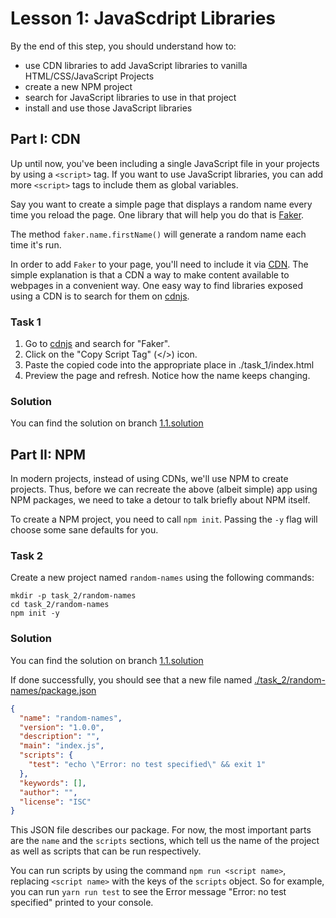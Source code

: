# Lesson 1: JavaScdript Libraries

By the end of this step, you should understand how to:
- use CDN libraries to add JavaScript libraries to vanilla HTML/CSS/JavaScript Projects
- create a new NPM project
- search for JavaScript libraries to use in that project
- install and use those JavaScript libraries

## Part I: CDN
Up until now, you've been including a single JavaScript file in your
projects by using a `<script>` tag. If you want to use JavaScript
libraries, you can add more `<script>` tags to include them as global
variables. 

Say you want to create a simple page that displays a random name every 
time you reload the page. One library that will help you do that is 
[Faker](https://fakerjs.dev/).

The method `faker.name.firstName()` will generate a random name each time it's run. 

In order to add `Faker` to your page, you'll need to include it via [CDN](https://www.cloudflare.com/learning/cdn/what-is-a-cdn/). The simple explanation is that a CDN a way to make content available to webpages in a convenient way. One easy way to find libraries exposed using a CDN is to search for them on [cdnjs](https://cdnjs.com/libraries).

### Task 1
1. Go to [cdnjs](https://cdnjs.com/libraries) and search for "Faker".
2. Click on the "Copy Script Tag" (</>) icon. 
3. Paste the copied code into the appropriate place in ./task_1/index.html
4. Preview the page and refresh. Notice how the name keeps changing. 

### Solution
You can find the solution on branch [1.1.solution](https://github.com/edwin-fsa/npm-getting-started/tree/1.1.solution)

## Part II: NPM
In modern projects, instead of using CDNs, we'll use NPM to create projects. Thus, before we can recreate the above
(albeit simple) app using NPM packages, we need to take a detour to talk briefly about NPM itself.

To create a NPM project, you need to call `npm init`. Passing the `-y` flag will choose some sane defaults for you.

### Task 2
Create a new project named `random-names` using the following commands:
```
mkdir -p task_2/random-names
cd task_2/random-names
npm init -y
```
### Solution
You can find the solution on branch [1.1.solution](https://github.com/edwin-fsa/npm-getting-started/tree/1.1.solution)

If done successfully, you should see that a new file named [./task_2/random-names/package.json](./task_2/random-names/package.json)
```json
{
  "name": "random-names",
  "version": "1.0.0",
  "description": "",
  "main": "index.js",
  "scripts": {
    "test": "echo \"Error: no test specified\" && exit 1"
  },
  "keywords": [],
  "author": "",
  "license": "ISC"
}
```

This JSON file describes our package. For now, the most important parts are the `name` and the `scripts` sections, which tell us the name
of the project as well as scripts that can be run respectively. 

You can run scripts by using the command `npm run <script name>`, replacing `<script name>` with the keys of the `scripts` object. So for example,
you can run `yarn run test` to see the Error message "Error: no test specified" printed to your console.
